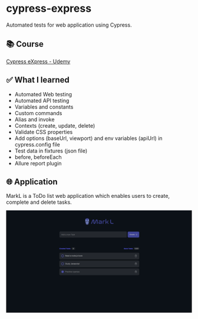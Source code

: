 # cypress-express
 
Automated tests for web application using Cypress.

## 📚 Course
[Cypress eXpress - Udemy](https://www.udemy.com/course/cypress-express/)

## ✅ What I learned
- Automated Web testing
- Automated API testing
- Variables and constants
- Custom commands
- Alias and invoke
- Contexts (create, update, delete)
- Validate CSS properties
- Add options (baseUrl, viewport) and env variables (apiUrl) in cypress.config file
- Test data in fixtures (json file)
- before, beforeEach
- Allure report plugin

## 🌐 Application
MarkL is a ToDo list web application which enables users to create, complete and delete tasks.

<img src="markL-app.png" width=800px>